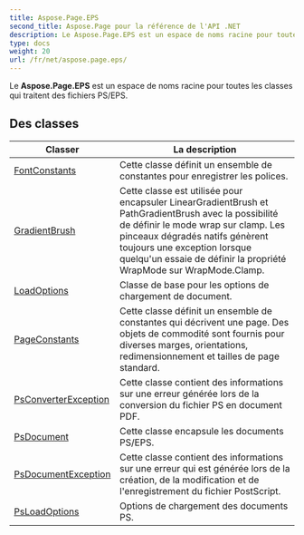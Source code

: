 ```yaml
---
title: Aspose.Page.EPS
second_title: Aspose.Page pour la référence de l'API .NET
description: Le Aspose.Page.EPS est un espace de noms racine pour toutes les classes qui traitent des fichiers PS/EPS.
type: docs
weight: 20
url: /fr/net/aspose.page.eps/
---
```

Le **Aspose.Page.EPS** est un espace de noms racine pour toutes les classes qui traitent des fichiers PS/EPS.

## Des classes

| Classer | La description |
| --- | --- |
| [FontConstants](./fontconstants/) | Cette classe définit un ensemble de constantes pour enregistrer les polices. |
| [GradientBrush](./gradientbrush/) | Cette classe est utilisée pour encapsuler LinearGradientBrush et PathGradientBrush avec la possibilité de définir le mode wrap sur clamp. Les pinceaux dégradés natifs génèrent toujours une exception lorsque quelqu'un essaie de définir la propriété WrapMode sur WrapMode.Clamp. |
| [LoadOptions](./loadoptions/) | Classe de base pour les options de chargement de document. |
| [PageConstants](./pageconstants/) | Cette classe définit un ensemble de constantes qui décrivent une page. Des objets de commodité sont fournis pour diverses marges, orientations, redimensionnement et tailles de page standard. |
| [PsConverterException](./psconverterexception/) | Cette classe contient des informations sur une erreur générée lors de la conversion du fichier PS en document PDF. |
| [PsDocument](./psdocument/) | Cette classe encapsule les documents PS/EPS. |
| [PsDocumentException](./psdocumentexception/) | Cette classe contient des informations sur une erreur qui est générée lors de la création, de la modification et de l'enregistrement du fichier PostScript. |
| [PsLoadOptions](./psloadoptions/) | Options de chargement des documents PS. |


